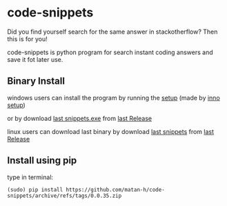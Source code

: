 # code-snippets
Did you find yourself search for the same answer in stackotherflow?
Then this is for you!

code-snippets is python program for search instant coding answers and save it fot later use.

## Binary Install
windows users can install the program by running the [setup](https://github.com/matan-h/code-snippets/raw/master/setup/snippets-setup.exe) (made by [inno setup](https://jrsoftware.org/isinfo.php))

or by download [last snippets.exe](https://github.com/matan-h/code-snippets/releases/latest/download/snippets.exe) from [last Release](https://github.com/matan-h/code-snippets/releases/latest)

linux users can download last binary by download [last snippets](https://github.com/matan-h/code-snippets/releases/latest/download/snippets) from [last Release](https://github.com/matan-h/code-snippets/releases/latest)

## Install using pip
 type in terminal:
 ```shell
 (sudo) pip install https://github.com/matan-h/code-snippets/archive/refs/tags/0.0.35.zip
 ```
